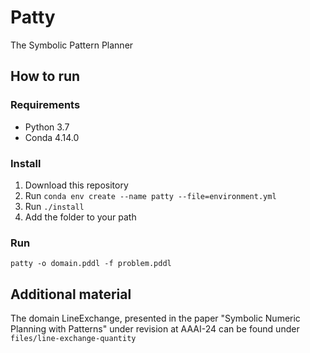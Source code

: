 # Patty
The Symbolic Pattern Planner

## How to run

### Requirements
* Python 3.7
* Conda 4.14.0

### Install
1. Download this repository
2. Run ```conda env create --name patty --file=environment.yml```
3. Run ```./install```
4. Add the folder to your path

### Run
~~~
patty -o domain.pddl -f problem.pddl
~~~

## Additional material

The domain LineExchange, presented in the paper "Symbolic Numeric Planning with Patterns" under revision at AAAI-24 can be found under ```files/line-exchange-quantity```
